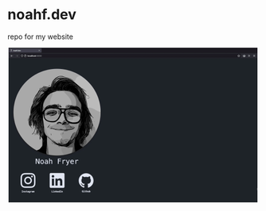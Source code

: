 # noahf.dev
repo for my website

<p align="center">
    <img src="public/assets/img/website-demo.gif" alt="demo gif"/>
</p>
